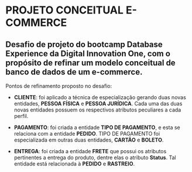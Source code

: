 # PROJETO CONCEITUAL E-COMMERCE

## Desafio de projeto do bootcamp Database Experience da Digital Innovation One, com o propósito de refinar um modelo conceitual de banco de dados de um e-commerce.

Pontos de refinamento proposto no desafio:

* **CLIENTE**: foi aplicado a técnica de especialização gerando duas novas entidades, **PESSOA FÍSICA** e **PESSOA JURÍDICA**. Cada uma das duas novas entidades possuem os respectivos atributos peculiares a cada perfil.

* **PAGAMENTO**: foi criada a entidade **TIPO DE PAGAMENTO**, e esta se relaciona com a entidade **PEDIDO**. TIPO DE PAGAMENTO foi especializada em outras duas entidades, **CARTÃO** e **BOLETO**.

* **ENTREGA**: foi criada a entidade **FRETE** que possui os atributos pertinentes a entrega do produto, dentre elas o atributo **Status**. Tal entidade está relacionada à **PEDIDO** e **RASTREIO**.
